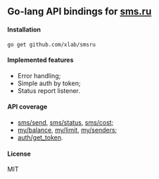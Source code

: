 Go-lang API bindings for [sms.ru](http://sms.ru)
------------------------------------------------

#### Installation

```
go get github.com/xlab/smsru
```

#### Implemented features

* Error handling;
* Simple auth by token;
* Status report listener.

#### API coverage

* [sms/send], [sms/status], [sms/cost];
* [my/balance], [my/limit], [my/senders];
* [auth/get_token].

[sms/send]: http://sms.ru/?panel=api&subpanel=method&show=sms/send
[sms/status]: http://sms.ru/?panel=api&subpanel=method&show=sms/status
[sms/cost]: http://sms.ru/?panel=api&subpanel=method&show=sms/cost
[my/balance]: http://sms.ru/?panel=api&subpanel=method&show=my/balance
[my/limit]: http://sms.ru/?panel=api&subpanel=method&show=my/limit
[my/senders]: http://sms.ru/?panel=api&subpanel=method&show=my/senders
[auth/get_token]: http://sms.ru/?panel=api&subpanel=method&show=auth/get_token

#### License

MIT
